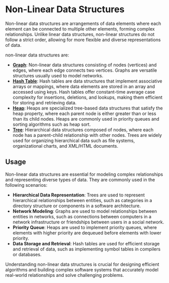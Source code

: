 # Non-Linear Data Structures

Non-linear data structures are arrangements of data elements where each element can be connected to multiple other elements, forming complex relationships. Unlike linear data structures, non-linear structures do not follow a strict order, allowing for more flexible and diverse representations of data.

non-linear data structures are:

- **[Graph](./graph/)**: Non-linear data structures consisting of nodes (vertices) and edges, where each edge connects two vertices. Graphs are versatile structures usually used to model networks.
- **[Hash Table](./hash-table/)**: Hash tables are data structures that implement associative arrays or mappings, where data elements are stored in an array and accessed using keys. Hash tables offer constant-time average case complexity for insertions, deletions, and lookups, making them efficient for storing and retrieving data.
- **[Heap](./heap/)**: Heaps are specialized tree-based data structures that satisfy the heap property, where each parent node is either greater than or less than its child nodes. Heaps are commonly used in priority queues and sorting algorithms such as heap sort.
- **[Tree](./tree/)**: Hierarchical data structures composed of nodes, where each node has a parent-child relationship with other nodes. Trees are widely used for organizing hierarchical data such as file systems, organizational charts, and XML/HTML documents.

## Usage

Non-linear data structures are essential for modeling complex relationships and representing diverse types of data. They are commonly used in the following scenarios:

- **Hierarchical Data Representation**: Trees are used to represent hierarchical relationships between entities, such as categories in a directory structure or components in a software architecture.
- **Network Modeling**: Graphs are used to model relationships between entities in networks, such as connections between computers in a network infrastructure or friendships between users in a social network.
- **Priority Queue**: Heaps are used to implement priority queues, where elements with higher priority are dequeued before elements with lower priority.
- **Data Storage and Retrieval**: Hash tables are used for efficient storage and retrieval of data, such as implementing symbol tables in compilers or databases.

Understanding non-linear data structures is crucial for designing efficient algorithms and building complex software systems that accurately model real-world relationships and solve challenging problems.
